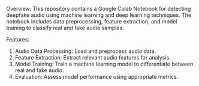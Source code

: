 Overview: This repository contains a Google Colab Notebook for detecting deepfake audio using machine learning and deep learning techniques. The notebook includes data preprocessing, feature extraction, and model training to classify real and fake audio samples.

Features:

1. Audio Data Processing: Load and preprocess audio data.
2. Feature Extraction: Extract relevant audio features for analysis.
3. Model Training: Train a machine learning model to differentiate between real and fake audio.
4. Evaluation: Assess model performance using appropriate metrics.

